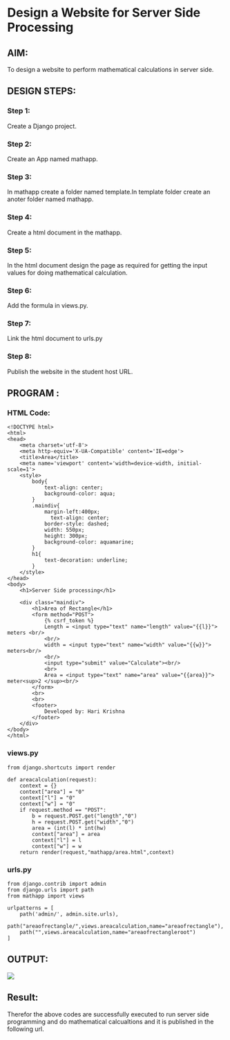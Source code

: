 # Design a Website for Server Side Processing

## AIM:
To design a website to perform mathematical calculations in server side.

## DESIGN STEPS:

### Step 1:
Create a Django project.

### Step 2:
Create an App named mathapp.

### Step 3:
In mathapp create a folder named template.In template folder create an anoter folder named mathapp.

### Step 4:
Create a html document in the mathapp.

### Step 5:
In the html document design the page as required for getting the input values for doing mathematical calculation.

### Step 6:
Add the formula in views.py.

### Step 7:
Link the html document to urls.py

### Step 8:

Publish the website in the student host URL.

## PROGRAM :
### HTML Code:
~~~
<!DOCTYPE html>
<html>
<head>
    <meta charset='utf-8'>
    <meta http-equiv='X-UA-Compatible' content='IE=edge'>
    <title>Area</title>
    <meta name='viewport' content='width=device-width, initial-scale=1'>
    <style>
        body{
            text-align: center;
            background-color: aqua;
        }
        .maindiv{
            margin-left:400px;
              text-align: center;
            border-style: dashed;
            width: 550px;
            height: 300px;
            background-color: aquamarine;
        }
        h1{
            text-decoration: underline;
        }
    </style>
</head>
<body>
    <h1>Server Side processing</h1>
    
    <div class="maindiv">
        <h1>Area of Rectangle</h1>
        <form method="POST">
            {% csrf_token %}
            Length = <input type="text" name="length" value="{{l}}"> meters <br/>
            <br/>
            width = <input type="text" name="width" value="{{w}}"> meters<br/>
            <br/>
            <input type="submit" value="Calculate"><br/>
            <br>
            Area = <input type="text" name="area" value="{{area}}"> meter<sup>2 </sup><br/>
        </form>
        <br>
        <br>
        <footer>
            Developed by: Hari Krishna
        </footer>
    </div>
</body>
</html>
~~~
### views.py
~~~
from django.shortcuts import render

def areacalculation(request):
    context = {}
    context["area"] = "0"
    context["l"] = "0"
    context["w"] = "0"
    if request.method == "POST":
        b = request.POST.get("length","0")
        h = request.POST.get("width","0")
        area = (int(l) * int(hw)
        context["area"] = area
        context["l"] = l
        context["w"] = w
    return render(request,"mathapp/area.html",context)
~~~
### urls.py
~~~
from django.contrib import admin
from django.urls import path
from mathapp import views

urlpatterns = [
    path('admin/', admin.site.urls),
    path("areaofrectangle/",views.areacalculation,name="areaofrectangle"),
    path("",views.areacalculation,name="areaofrectangleroot")
]
~~~
## OUTPUT:
![](img123457.png)



## Result:
Therefor the above codes are successfully executed to run server side programming and do mathematical calcualtions
and it is published in the following url.

